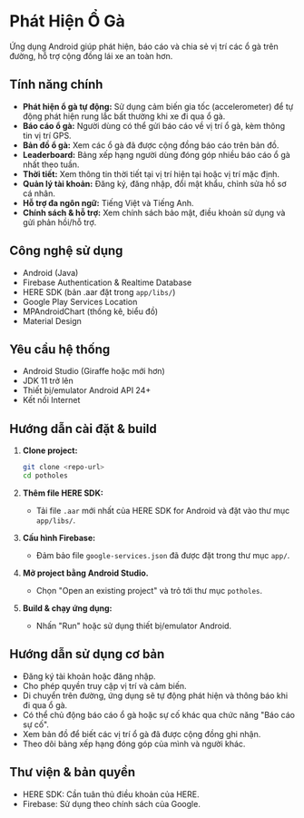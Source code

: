 ﻿# Phát Hiện Ổ Gà

Ứng dụng Android giúp phát hiện, báo cáo và chia sẻ vị trí các ổ gà trên đường, hỗ trợ cộng đồng lái xe an toàn hơn.

## Tính năng chính

- **Phát hiện ổ gà tự động:** Sử dụng cảm biến gia tốc (accelerometer) để tự động phát hiện rung lắc bất thường khi xe đi qua ổ gà.
- **Báo cáo ổ gà:** Người dùng có thể gửi báo cáo về vị trí ổ gà, kèm thông tin vị trí GPS.
- **Bản đồ ổ gà:** Xem các ổ gà đã được cộng đồng báo cáo trên bản đồ.
- **Leaderboard:** Bảng xếp hạng người dùng đóng góp nhiều báo cáo ổ gà nhất theo tuần.
- **Thời tiết:** Xem thông tin thời tiết tại vị trí hiện tại hoặc vị trí mặc định.
- **Quản lý tài khoản:** Đăng ký, đăng nhập, đổi mật khẩu, chỉnh sửa hồ sơ cá nhân.
- **Hỗ trợ đa ngôn ngữ:** Tiếng Việt và Tiếng Anh.
- **Chính sách & hỗ trợ:** Xem chính sách bảo mật, điều khoản sử dụng và gửi phản hồi/hỗ trợ.

## Công nghệ sử dụng

- Android (Java)
- Firebase Authentication & Realtime Database
- HERE SDK (bản .aar đặt trong `app/libs/`)
- Google Play Services Location
- MPAndroidChart (thống kê, biểu đồ)
- Material Design

## Yêu cầu hệ thống

- Android Studio (Giraffe hoặc mới hơn)
- JDK 11 trở lên
- Thiết bị/emulator Android API 24+
- Kết nối Internet

## Hướng dẫn cài đặt & build

1. **Clone project:**
   ```bash
   git clone <repo-url>
   cd potholes
   ```

2. **Thêm file HERE SDK:**
   - Tải file `.aar` mới nhất của HERE SDK for Android và đặt vào thư mục `app/libs/`.

3. **Cấu hình Firebase:**
   - Đảm bảo file `google-services.json` đã được đặt trong thư mục `app/`.

4. **Mở project bằng Android Studio.**
   - Chọn "Open an existing project" và trỏ tới thư mục `potholes`.

5. **Build & chạy ứng dụng:**
   - Nhấn "Run" hoặc sử dụng thiết bị/emulator Android.

## Hướng dẫn sử dụng cơ bản

- Đăng ký tài khoản hoặc đăng nhập.
- Cho phép quyền truy cập vị trí và cảm biến.
- Di chuyển trên đường, ứng dụng sẽ tự động phát hiện và thông báo khi đi qua ổ gà.
- Có thể chủ động báo cáo ổ gà hoặc sự cố khác qua chức năng "Báo cáo sự cố".
- Xem bản đồ để biết các vị trí ổ gà đã được cộng đồng ghi nhận.
- Theo dõi bảng xếp hạng đóng góp của mình và người khác.

## Thư viện & bản quyền

- HERE SDK: Cần tuân thủ điều khoản của HERE.
- Firebase: Sử dụng theo chính sách của Google.

